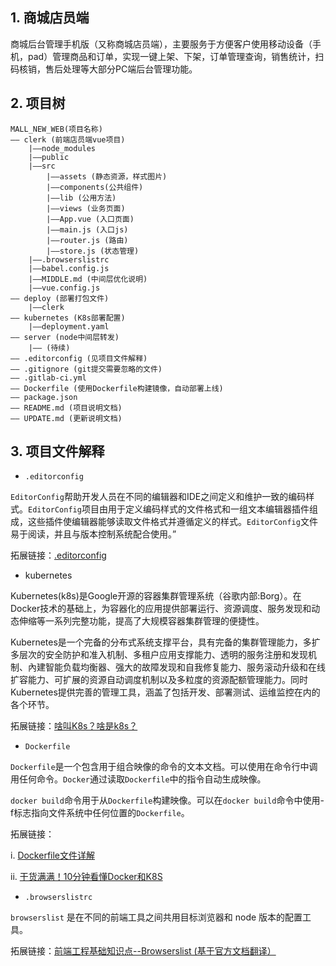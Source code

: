 ## 1. 商城店员端

商城后台管理手机版（又称商城店员端），主要服务于方便客户使用移动设备（手机，pad）管理商品和订单，实现一键上架、下架，订单管理查询，销售统计，扫码核销，售后处理等大部分PC端后台管理功能。


## 2. 项目树

```
MALL_NEW_WEB(项目名称)
—— clerk (前端店员端vue项目)
    |——node_modules
    |——public
    |——src
        |——assets (静态资源，样式图片)
        |——components(公共组件)
        |——lib (公用方法)
        |——views (业务页面)
        |——App.vue (入口页面)
        |——main.js (入口js)
        |——router.js (路由)
        |——store.js (状态管理)
    |——.browserslistrc
    |——babel.config.js
    |——MIDDLE.md (中间层优化说明)
    |——vue.config.js
—— deploy (部署打包文件)
    |——clerk
—— kubernetes (K8s部署配置)
    |——deployment.yaml
—— server (node中间层转发)
    |—— (待续)
—— .editorconfig (见项目文件解释)
—— .gitignore (git提交需要忽略的文件)
—— .gitlab-ci.yml
—— Dockerfile (使用Dockerfile构建镜像，自动部署上线)
—— package.json
—— README.md (项目说明文档)
—— UPDATE.md (更新说明文档)
```

## 3. 项目文件解释

* ```.editorconfig```

```EditorConfig```帮助开发人员在不同的编辑器和IDE之间定义和维护一致的编码样式。```EditorConfig```项目由用于定义编码样式的文件格式和一组文本编辑器插件组成，这些插件使编辑器能够读取文件格式并遵循定义的样式。```EditorConfig```文件易于阅读，并且与版本控制系统配合使用。”

拓展链接：[.editorconfig](https://blog.csdn.net/weixin_37597675/article/details/90710979)


* kubernetes

Kubernetes(k8s)是Google开源的容器集群管理系统（谷歌内部:Borg）。在Docker技术的基础上，为容器化的应用提供部署运行、资源调度、服务发现和动态伸缩等一系列完整功能，提高了大规模容器集群管理的便捷性。

Kubernetes是一个完备的分布式系统支撑平台，具有完备的集群管理能力，多扩多层次的安全防护和准入机制、多租户应用支撑能力、透明的服务注册和发现机制、內建智能负载均衡器、强大的故障发现和自我修复能力、服务滚动升级和在线扩容能力、可扩展的资源自动调度机制以及多粒度的资源配额管理能力。同时Kubernetes提供完善的管理工具，涵盖了包括开发、部署测试、运维监控在内的各个环节。

拓展链接：[啥叫K8s？啥是k8s？](https://blog.csdn.net/weixin_43277643/article/details/83382532)　
　　
* ```Dockerfile```


```Dockerfile```是一个包含用于组合映像的命令的文本文档。可以使用在命令行中调用任何命令。```Docker```通过读取```Dockerfile```中的指令自动生成映像。

```docker build```命令用于从```Dockerfile```构建映像。可以在```docker build```命令中使用-f标志指向文件系统中任何位置的```Dockerfile```。

拓展链接：

i. [Dockerfile文件详解](https://www.cnblogs.com/panwenbin-logs/p/8007348.html)

ii. [干货满满！10分钟看懂Docker和K8S](https://my.oschina.net/jamesview/blog/2994112)

* ```.browserslistrc```

```browserslist``` 是在不同的前端工具之间共用目标浏览器和 node 版本的配置工具。

拓展链接：[前端工程基础知识点--Browserslist (基于官方文档翻译）](https://juejin.im/post/5b8cff326fb9a019fd1474d6)